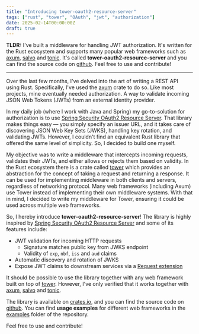 ```yaml
---
title: "Introducing tower-oauth2-resource-server"
tags: ["rust", "tower", "OAuth", "jwt", "authorization"]
date: 2025-02-14T00:00:00Z
draft: true
---
```


**TLDR:** I've built a middleware for handling JWT authorization.
It's written for the Rust ecosystem and supports many popular web frameworks such as [axum](https://crates.io/crates/axum), [salvo](https://crates.io/crates/salvo/) and [tonic](https://crates.io/crates/tonic).
It's called **tower-oauth2-resource-server** and you can find the source code on [github](https://github.com/Dunklas/tower-oauth2-resource-server).
Feel free to use and contribute!

---

Over the last few months, I've delved into the art of writing a REST API using Rust.
Specifically, I've used the [axum](https://crates.io/crates/axum) crate to do so.
Like most projects, mine eventually needed authorization.
A way to validate incoming JSON Web Tokens (JWTs) from an external identity provider.

In my daily job (where I work with Java and Spring) my go-to-solution for authorization is to use [Spring Security OAuth2 Resource Server](https://docs.spring.io/spring-security/reference/servlet/oauth2/resource-server).
That library makes things easy — you simply specify an issuer URL, and it takes care of discovering JSON Web Key Sets (JWKS), handling key rotation, and validating JWTs.
However, I couldn't find an equivalent Rust library that offered the same level of simplicity.
So, I decided to build one myself.

My objective was to write a middleware that intercepts incoming requests, validates their JWTs, and either allows or rejects them based on validity.
In the Rust ecosystem there is a crate called [tower](https://crates.io/crates/tower) which provides an abstraction for the concept of taking a request and returning a response.
It can be used for implementing middleware in both clients and servers, regardless of networking protocol.
Many web frameworks (including Axum) use Tower instead of implementing their own middleware systems.
With that in mind, I decided to write my middleware for Tower, ensuring it could be used across multiple web frameworks.

So, I hereby introduce **tower-oauth2-resource-server**!
The library is highly inspired by [Spring Security OAuth2 Resource Server](https://docs.spring.io/spring-security/reference/servlet/oauth2/resource-server) and some of its features include:

 - JWT validation for incoming HTTP requests
    - Signature matches public key from JWKS endpoint
    - Validity of `exp`, `nbf`, `iss` and `aud` claims
 - Automatic discovery and rotation of JWKS
 - Expose JWT claims to downstream services via a [Request extension](https://docs.rs/http/latest/http/struct.Extensions.html)

It should be possible to use the library together with any web framework built on top of [tower](https://crates.io/crates/tower).
However, I've only verified that it works together with [axum](https://crates.io/crates/axum), [salvo](https://crates.io/crates/salvo/) and [tonic](https://crates.io/crates/tonic).

The library is available on [crates.io](https://crates.io/crates/tower-oauth2-resource-server), and you can find the source code on [github](https://github.com/Dunklas/tower-oauth2-resource-server).
You can find **usage examples** for different web frameworks in the [examples](https://github.com/Dunklas/tower-oauth2-resource-server/tree/main/examples) folder of the repository.

Feel free to use and contribute!
